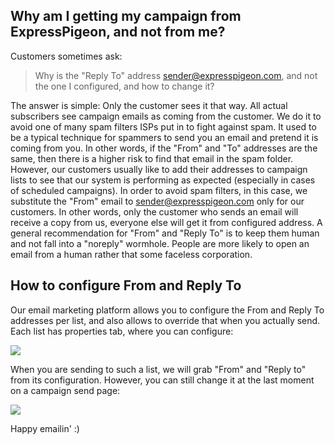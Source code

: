 Why am I getting my campaign from ExpressPigeon, and not from me?
-----------------------------------------------------------------

Customers sometimes ask:

> Why is the "Reply To" address sender@expresspigeon.com, and not the
> one I configured, and how to change it?

The answer is simple: Only the customer sees it that way. All actual
subscribers see campaign emails as coming from the customer. We do it to
avoid one of many spam filters ISPs put in to fight against spam. It
used to be a typical technique for spammers to send you an email and
pretend it is coming from you. In other words, if the "From" and "To"
addresses are the same, then there is a higher risk to find that email
in the spam folder. However, our customers usually like to add their
addresses to campaign lists to see that our system is performing as
expected (especially in cases of scheduled campaigns). In order to avoid
spam filters, in this case, we substitute the "From" email to
sender@expresspigeon.com only for our customers. In other words, only
the customer who sends an email will receive a copy from us, everyone
else will get it from configured address. A general recommendation for
"From" and "Reply To" is to keep them human and not fall into a
"noreply" wormhole. People are more likely to open an email from a human
rather that some faceless corporation.

How to configure From and Reply To
----------------------------------

Our email marketing platform allows you to configure the From and Reply
To addresses per list, and also allows to override that when you
actually send. Each list has properties tab, where you can configure:

![](${blog_base_url}/images/2014/list_properies.png)

When you are sending to such a list, we will grab "From" and "Reply to"
from its configuration. However, you can still change it at the last
moment on a campaign send page:

![](${blog_base_url}/images/2014/campaign_prepare.png)

Happy emailin' :)
